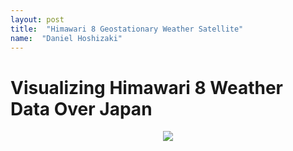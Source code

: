 ```yaml
---
layout: post
title:  "Himawari 8 Geostationary Weather Satellite"
name:  "Daniel Hoshizaki"
---
```


# Visualizing Himawari 8 Weather Data Over Japan

<p align="center">
  <img src="https://twitter.com/i/status/1210135118129446912" />
</p>

